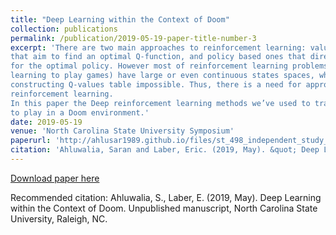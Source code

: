 ```yaml
---
title: "Deep Learning within the Context of Doom"
collection: publications
permalink: /publication/2019-05-19-paper-title-number-3
excerpt: 'There are two main approaches to reinforcement learning: value based methods
that aim to find an optimal Q-function, and policy based ones that directly look
for the optimal policy. However most of reinforcement learning problems (such as
learning to play games) have large or even continuous states spaces, which makes
constructing Q-values table impossible. Thus, there is a need for approximate
reinforcement learning.
In this paper the Deep reinforcement learning methods we’ve used to train an agent
to play in a Doom environment.'
date: 2019-05-19
venue: 'North Carolina State University Symposium'
paperurl: 'http://ahlusar1989.github.io/files/st_498_independent_study_05_04_2019.pdf'
citation: 'Ahluwalia, Saran and Laber, Eric. (2019, May). &quot; Deep Learning within the Context of Doom&quot; <i>Unpublished Manucript</i>'
---
```


[Download paper here](http://ahlusar1989.github.io/files/st_498_independent_study_05_04_2019.pdf)

Recommended citation: Ahluwalia, S., Laber, E. (2019, May). Deep Learning within the Context of Doom. Unpublished manuscript, North Carolina State University, Raleigh, NC.